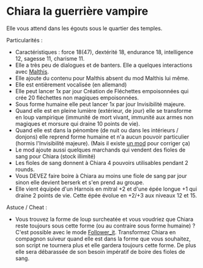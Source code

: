 # Chiara la guerrière vampire

Elle vous attend dans les égouts sous le quartier des temples.

Particularités :
- Caractéristiques : force 18(47), dextérité 18, endurance 18, intelligence 12, sagesse 11, charisme 11.
- Elle a très peu de dialogues et de banters. Elle a quelques interactions avec <a href=https://github.com/Plutonium-X/1D_NPC_Malthis>Malthis</a>.
- Elle ajoute du contenu pour Malthis absent du mod Malthis lui même.
- Elle est entièrement vocalisée (en allemand)
- Elle peut lancer 1x par jour Création de Fléchettes empoisonnées qui crée 20 fléchettes non magiques empoisonnées.
- Sous forme humaine elle peut lancer 1x par jour Invisibilité majeure.
- Quand elle est en pleine lumière (extérieur, de jour) elle se transforme en loup vampirique (immunité de mort vivant, immunité aux armes non magiques et morsure qui draine 10 points de vie).
- Quand elle est dans la pénombre (de nuit ou dans les intérieurs / donjons) elle reprend forme humaine et n'a aucun pouvoir particulier (hormis l'Invisibilité majeure). (Mais il existe <a href=https://github.com/Deratiseur/Mods_Tweaker>un mod</a> pour corriger ça)
- Le mod ajoute aussi quelques marchands qui vendent des fioles de sang pour Chiara (stock illimité)
- Les fioles de sang donnent à Chiara 4 pouvoirs utilisables pendant 2 rounds.
- Vous DEVEZ faire boire à Chiara au moins une fiole de sang par jour sinon elle devient berserk et s'en prend au groupe.
- Elle vient équipée d'un Harnois en mitral +2 et d'une épée longue +1 qui draine 2 points de vie. Cette épée évolue en +2/+3 aux niveaux 12 et 15.

Astuce / Cheat :
- Vous trouvez la forme de loup surcheatée et vous voudriez que Chiara reste toujours sous cette forme (ou au contraire sous forme humaine) ? C'est possible avec le mode <a href=https://github.com/Deratiseur/Follower_It>Follower_it</a>. Transformez Chiara en compagnon suiveur quand elle est dans la forme que vous souhaitez, son script ne tournera plus et elle gardera toujours cette forme. De plus elle sera débarassée de son besoin impératif de boire des fioles de sang.
